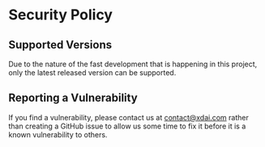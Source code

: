 # Security Policy

## Supported Versions

Due to the nature of the fast development that is happening in this project, only the latest released version can be supported.

## Reporting a Vulnerability

If you find a vulnerability, please contact us at contact@xdai.com rather than creating a GitHub issue to allow us some time to fix it before it is a known vulnerability to others.


